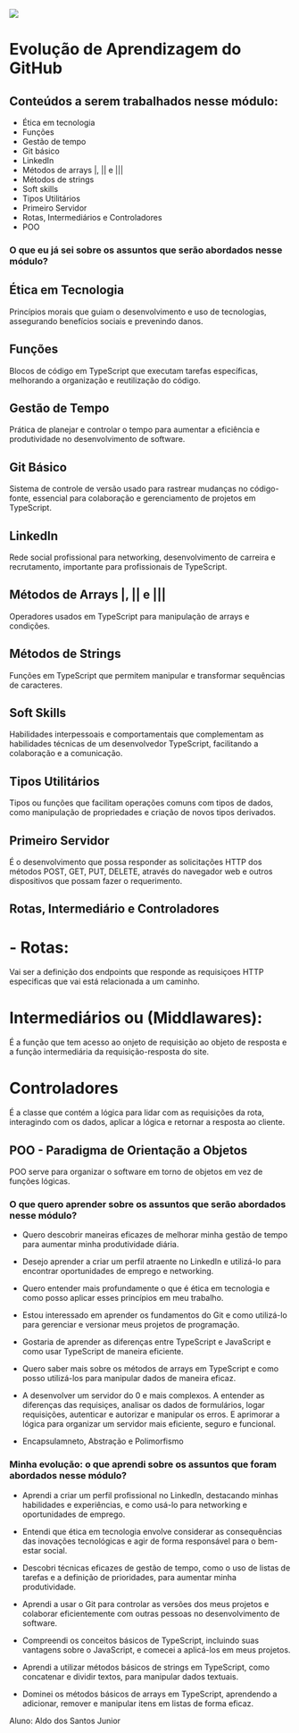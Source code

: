 ![](https://i.imgur.com/xG74tOh.png)

# Evolução de Aprendizagem do GitHub

## Conteúdos a serem trabalhados nesse módulo:

- Ética em tecnologia
- Funções
- Gestão de tempo
- Git básico
- LinkedIn 
- Métodos de arrays |, || e |||
- Métodos de strings
- Soft skills
- Tipos Utilitários
- Primeiro Servidor
- Rotas, Intermediários e Controladores
- POO

### O que eu já sei sobre os assuntos que serão abordados nesse módulo?

## Ética em Tecnologia
Princípios morais que guiam o desenvolvimento e uso de tecnologias, assegurando benefícios sociais e prevenindo danos.

## Funções
Blocos de código em TypeScript que executam tarefas específicas, melhorando a organização e reutilização do código.

## Gestão de Tempo
Prática de planejar e controlar o tempo para aumentar a eficiência e produtividade no desenvolvimento de software.

## Git Básico
Sistema de controle de versão usado para rastrear mudanças no código-fonte, essencial para colaboração e gerenciamento de projetos em TypeScript.

## LinkedIn
Rede social profissional para networking, desenvolvimento de carreira e recrutamento, importante para profissionais de TypeScript.

## Métodos de Arrays |, || e |||
Operadores usados em TypeScript para manipulação de arrays e condições.

## Métodos de Strings
Funções em TypeScript que permitem manipular e transformar sequências de caracteres.

## Soft Skills
Habilidades interpessoais e comportamentais que complementam as habilidades técnicas de um desenvolvedor TypeScript, facilitando a colaboração e a comunicação.

## Tipos Utilitários
Tipos ou funções que facilitam operações comuns com tipos de dados, como manipulação de propriedades e criação de novos tipos derivados.

## Primeiro Servidor
É o desenvolvimento que possa responder as solicitações HTTP dos métodos POST, GET, PUT, DELETE, através do navegador web e outros dispositivos que possam fazer o requerimento.

## Rotas, Intermediário e Controladores

# - Rotas: 
Vai ser a definição dos endpoints que responde as requisiçoes HTTP especificas que vai está relacionada a um caminho.

# Intermediários ou (Middlawares):
É a função que tem acesso ao onjeto de requisição ao objeto de resposta e a função intermediária da requisição-resposta do site.

# Controladores 
É a classe que contém a lógica para lidar com as requisições da rota, interagindo com os dados, aplicar a lógica e retornar a resposta ao cliente.

## POO - Paradigma de Orientação a Objetos
POO serve para organizar o software em torno de objetos em vez de funções lógicas.



### O que quero aprender sobre os assuntos que serão abordados nesse módulo?

- Quero descobrir maneiras eficazes de melhorar minha gestão de tempo para aumentar minha produtividade diária.

- Desejo aprender a criar um perfil atraente no LinkedIn e utilizá-lo para encontrar oportunidades de emprego e networking.

- Quero entender mais profundamente o que é ética em tecnologia e como posso aplicar esses princípios em meu trabalho.

- Estou interessado em aprender os fundamentos do Git e como utilizá-lo para gerenciar e versionar meus projetos de programação.

- Gostaria de aprender as diferenças entre TypeScript e JavaScript e como usar TypeScript de maneira eficiente.

- Quero saber mais sobre os métodos de arrays em TypeScript e como posso utilizá-los para manipular dados de maneira eficaz.

- A desenvolver um servidor do 0 e mais complexos.
A entender as diferenças das requisiçes, analisar os dados de formulários, logar requisições, autenticar e autorizar e manipular os erros.
E aprimorar a lógica para organizar um servidor mais eficiente, seguro e funcional.

- Encapsulamneto, Abstração e Polimorfismo

### Minha evolução: o que aprendi sobre os assuntos que foram abordados nesse módulo?

- Aprendi a criar um perfil profissional no LinkedIn, destacando minhas habilidades e experiências, e como usá-lo para networking e oportunidades de emprego.

- Entendi que ética em tecnologia envolve considerar as consequências das inovações tecnológicas e agir de forma responsável para o bem-estar social.

- Descobri técnicas eficazes de gestão de tempo, como o uso de listas de tarefas e a definição de prioridades, para aumentar minha produtividade.

- Aprendi a usar o Git para controlar as versões dos meus projetos e colaborar eficientemente com outras pessoas no desenvolvimento de software.

- Compreendi os conceitos básicos de TypeScript, incluindo suas vantagens sobre o JavaScript, e comecei a aplicá-los em meus projetos.

- Aprendi a utilizar métodos básicos de strings em TypeScript, como concatenar e dividir textos, para manipular dados textuais.

- Dominei os métodos básicos de arrays em TypeScript, aprendendo a adicionar, remover e manipular itens em listas de forma eficaz.

Aluno: Aldo dos Santos Junior